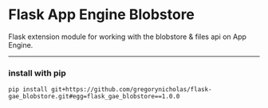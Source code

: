 # Flask App Engine Blobstore

Flask extension module for working with the blobstore & files api on App Engine.

----

### install with pip

`pip install git+https://github.com/gregorynicholas/flask-gae_blobstore.git#egg=flask_gae_blobstore==1.0.0`
